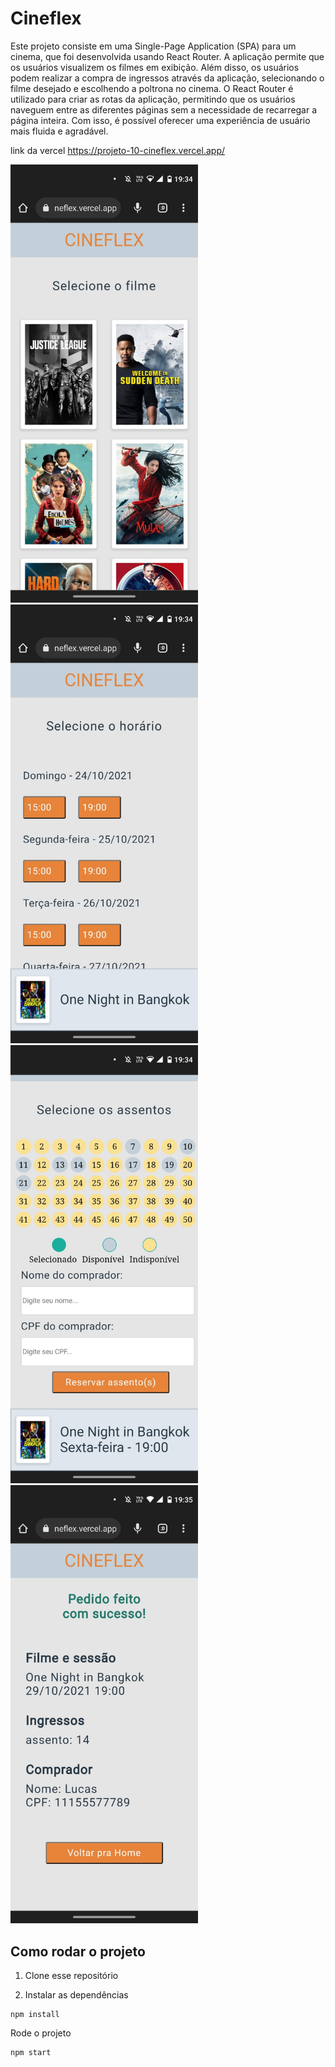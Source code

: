 # Cineflex
Este projeto consiste em uma Single-Page Application (SPA) para um cinema, que foi desenvolvida usando React Router. A aplicação permite que os usuários visualizem os filmes em exibição. Além disso, os usuários podem realizar a compra de ingressos através da aplicação, selecionando o filme desejado e escolhendo a poltrona no cinema. O React Router é utilizado para criar as rotas da aplicação, permitindo que os usuários naveguem entre as diferentes páginas sem a necessidade de recarregar a página inteira. Com isso, é possível oferecer uma experiência de usuário mais fluida e agradável.

link da vercel https://projeto-10-cineflex.vercel.app/

<img src="./public/assets/zap1.jpeg" alt="Descrição da imagem" style="width:300px;">
<img src="./public/assets/zap2.jpeg" alt="Descrição da imagem" style="width:300px;">
<img src="./public/assets/zap3.jpeg" alt="Descrição da imagem" style="width:300px;">
<img src="./public/assets/zap4.jpeg" alt="Descrição da imagem" style="width:300px;">



## Como rodar o projeto

1. Clone esse repositório 

2. Instalar as dependências 


```
npm install
```

Rode o projeto

```
npm start
```


